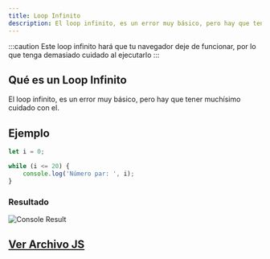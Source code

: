 ```yaml
---
title: Loop Infinito
description: El loop infinito, es un error muy básico, pero hay que tener muchísimo cuidado con el.
---
```

:::caution
  Este loop infinito hará que tu navegador deje de funcionar, por lo que tenga demasiado cuidado al ejecutarlo
:::

## Qué es un Loop Infinito
El loop infinito, es un error muy básico, pero hay que tener muchísimo cuidado con el.

## Ejemplo
```js title="04-loop-infinito.js"
let i = 0;

while (i <= 20) {
    console.log('Número par: ', i);
}
```
### Resultado
![Console Result](/img/03-control-flujo/04-loop-infinito.png)

## [Ver Archivo JS](/js/03-control-flujo/04-loop-infinito.js)

